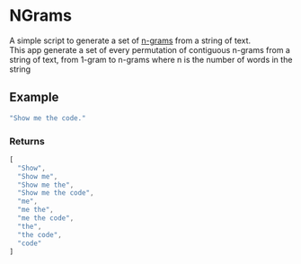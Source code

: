 # NGrams
A simple script to generate a set of [n-grams](http://en.wikipedia.org/wiki/N-gram) from a string of text.  
This app generate a set of every permutation of contiguous n-grams from a string of text, from 1-gram to n-grams where n is the number of words in the string

## Example
```js
"Show me the code."
```

### Returns
```js
[
  "Show",
  "Show me",
  "Show me the",
  "Show me the code",
  "me",
  "me the",
  "me the code",
  "the",
  "the code",
  "code"
]
```
